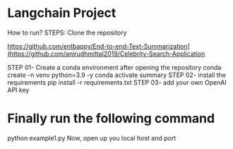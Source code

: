 # Langchain Project
How to run?
STEPS:
Clone the repository

https://github.com/entbappy/End-to-end-Text-Summarization](https://github.com/anirudhmittal2019/Celebrity-Search-Application

STEP 01- Create a conda environment after opening the repository
conda create -n venv python=3.9 -y
conda activate summary
STEP 02- install the requirements
pip install -r requirements.txt
STEP 03- add your own OpenAI API key

# Finally run the following command
python example1.py
Now,
open up you local host and port
